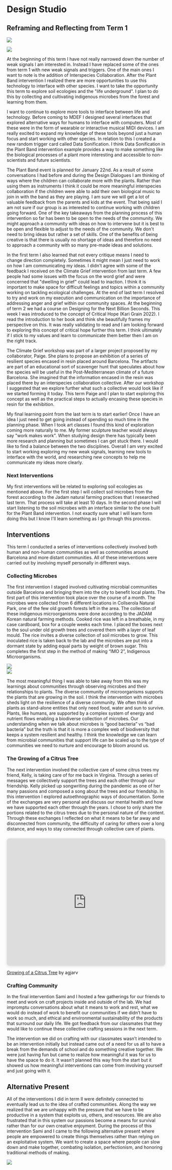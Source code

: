 # Design Studio

## Reframing and Reflecting from Term 1

![](../images/term-02/ds2/Design-Space-Term-2-signals.jpeg)

![](../images/term-02/ds2/Design-Space-Term-2.jpeg)


At the beginning of this term I have not really narrowed down the number of weak signals I am interested in. Instead I have replaced some of the ones from term 1 with new weak signals and triggers. One of the main ones I want to note is the addition of Interspecies Collaboration. After the Plant Band intervention I realized there are more opportunities to use this technology to interface with other species. I want to take the opportunity this term to explore soil ecologies and the "life underground". I plan to do this by collecting and cultivating indigenous microbes from the forest and learning from them.

I want to continue to explore more tools to interface between life and technology. Before coming to MDEF I designed several interfaces that explored alternative ways for humans to interface with computers. Most of these were in the form of wearable or interactive musical MIDI devices. I am really excited to expand my knowledge of these tools beyond just a human focus and start working with other species. In relation to this I created a new random trigger card called Data Sonification. I think Data Sonification in the Plant Band intervention example provides a way to make something like the biological processes of a plant more interesting and accessible to non-scientists and future scientists.

The Plant Band event is planned for January 22nd. As a result of some conversations I had before and during the Design Dialogues I am thinking of ways where the children can collaborate more with the plants. Rather than using them as instruments I think it could be more meaningful interspecies collaboration if the children were able to add their own biological music to join in with the band as they are playing. I am sure we will get a lot of valuable feedback from the parents and kids at the event. That being said I am not sure if our group is as interested to continue working with children going forward. One of the key takeaways from the planning process of this intervention so far has been to be open to the needs of the community. We might approach a community with ideas on how to intervene but it is best to be open and flexible to adjust to the needs of the community. We don't need to bring ideas but rather a set of skills. One of the benefits of being creative is that there is usually no shortage of ideas and therefore no need to approach a community with so many pre-made ideas and solutions.

In the first term I also learned that not every critique means I need to change direction completely. Sometimes it might mean I just need to work on how I am communicating my ideas. I didn't agree with some of the feedback I received on the Climate Grief intervention from last term. A few people had some issues with the focus on the word grief and were concerned that "dwelling in grief" could lead to inaction. I think it is important to make space for difficult feelings and topics within a community working on tackling ecological challenges. At the end of last term I resolved to try and work on my execution and communication on the importance of addressing anger and grief within our community spaces. At the beginning of term 2 we had a course on Designing for the Next Billion Seconds. This week I was introduced to the concept of Critical Hope (Kari Grain 2022). I read the introduction to her book and think she beautifully frames my perspective on this. It was really validating to read and I am looking forward to exploring this concept of critical hope further this term. I think ultimately if I stick to my values and learn to communicate them better then I am on the right track.

The Climate Grief workshop was part of a larger project proposed by my collaborator, Paige. She plans to propose an exhibition of a series of resilient species encased in resin placed around Barcelona. The artifacts are part of an educational sort of scavenger hunt that speculates about how the species will be useful in the Post-Mediterranean climate of a future Barcelona. She imagined that the information encased in the resin was placed there by an interspecies collaboration collective. After our workshop I suggested that we explore further what such a collective would look like if we started forming it today. This term Paige and I plan to start exploring this concept as well as the practical steps to actually encasing these species in resin for the exhibition.

My final learning point from the last term is to start earlier! Once I have an idea I just need to get going instead of spending so much time in the planning phase. When I took art classes I found this kind of exploration coming more naturally to me. My former sculpture teacher would always say "work makes work". When studying design there has typically been more research and planning but sometimes I can get stuck there. I would like to find a balance between the two disciplines. Overall I am very excited to start working exploring my new weak signals, learning new tools to interface with the world, and researching new concepts to help me communicate my ideas more clearly.

### Next Interventions
My first interventions will be related to exploring soil ecologies as mentioned above. For the first step I will collect soil microbes from the forest according to the Jadam natural farming practices that I researched last term. That process will take at least 10 days. In the second phase I will start listening to the soil microbes with an interface similar to the one built for the Plant Band intervention. I not exactly sure what I will learn form doing this but I know I'll learn something as I go through this process. 

## Interventions  

This term I conducted a series of interventions collectively involved both human and non-human communities as well as communities around Barcelona and more distant communities. All of these interventions were carried out by involving myself personally in different ways.  

### Collecting Microbes  

The first intervention I staged involved cultivating microbial communities outside Barcelona and bringing them into the city to benefit local plants. The first part of this intervention took place over the course of a month. The microbes were collected from 6 different locations in Collserola Natural Park, one of the few old growth forests left in the area. The collection of these indigenous microorganisms were done according to the JADAM Korean natural farming methods. Cooked rice was left in a breathable, in my case cardboard, box for a couple weeks each time. I placed the boxes next to the soul under old growth trees and covered them with a layer of leaf mould. The rice invites a diverse collection of soil microbes to grow. This inoculated rice is taken back to the lab and the microbes are put into a dormant state by adding equal parts by weight of brown sugar. This completes the first step in the method of making “IMO 2”, Indigenous Microorganisms. 


![](../images/term-02/ds2/Microbes1.png)  
![](../images/term-02/ds2/Microbes2.png)  

The most meaningful thing I was able to take away from this was my learnings about communities through observing microbes and their relationships to plants. The diverse community of microorganisms supports the plants that are growing in the soil. I think the intervention with microbes sheds light on the resilience of a diverse community. We often think of plants as stand-alone entities that only need food, water and sun to survive. Plants, like humans, are supported by a complex system of energy and nutrient flows enabling a biodiverse collection of microbes. Our understanding when we talk about microbes is “good bacteria” vs “bad bacteria” but the truth is that it is more a complex web of biodiversity that keeps a system resilient and healthy. I think the knowledge we can learn from microbial communities that support life can be scaled up to the type of communities we need to nurture and encourage to bloom around us.  

### The Growing of a Citrus Tree  

The next intervention involved the collective care of some citrus trees my friend, Kelly, is taking care of for me back in Virginia. Through a series of messages we collectively support the trees and each other through our friendship. Kelly picked up songwriting during the pandemic as one of her many passions and composed a song about the trees and our friendship. In this intervention I explored autoethnographic ways of documentation. Some of the exchanges are very personal and discuss our mental health and how we have supported each other through the years. I chose to only share the portions related to the citrus trees due to the personal nature of the content. Through these exchanges I reflected on what it means to be far away and disconnected from community, the difficulty of caring for others over a long distance, and ways to stay connected through collective care of plants. 

<div style="position: relative; width: 100%; height: 0; padding-top: 80.0000%;
 padding-bottom: 0; box-shadow: 0 2px 8px 0 rgba(63,69,81,0.16); margin-top: 1.6em; margin-bottom: 0.9em; overflow: hidden;
 border-radius: 8px; will-change: transform;">
  <iframe loading="lazy" style="position: absolute; width: 100%; height: 100%; top: 0; left: 0; border: none; padding: 0;margin: 0;"
    src="https:&#x2F;&#x2F;www.canva.com&#x2F;design&#x2F;DAFj7guG6N0&#x2F;view?embed" allowfullscreen="allowfullscreen" allow="fullscreen">
  </iframe>
</div>
<a href="https:&#x2F;&#x2F;www.canva.com&#x2F;design&#x2F;DAFj7guG6N0&#x2F;view?utm_content=DAFj7guG6N0&amp;utm_campaign=designshare&amp;utm_medium=embeds&amp;utm_source=link" target="_blank" rel="noopener">Growing of a Citrus Tree</a> by agjarv

### Crafting Community

In the final intervention Sami and I hosted a few gatherings for our friends to meet and work on craft projects inside and outside of the lab. We had impromptu conversations about what it means to work and rest, what we would do instead of work to benefit our communities if we didn’t have to work so much, and ethical and environmental sustainability of the products that surround our daily life. We got feedback from our classmates that they would like to continue these collective crafting sessions in the next  term. 

The intervention we did on crafting with our classmates wasn’t intended to be an intervention initially but instead came out of a need for us all to have a break from the demands of school and do something creative together. We were just having fun but came to realize how meaningful it was for us to have the space to do it. It wasn’t planned this way from the start but it showed us how meaningful interventions can come from involving yourself and just going with it.


## Alternative Present

All of the interventions I did in term II were definitely connected to eventually lead us to the idea of crafted communities. Along the way we realized that we are unhappy with the pressure that we have to be productive in a system that exploits us, others, and resources.  We are also frustrated that in this system our passions become a means for survival rather than for our own creative enjoyment. During the process of this intervention Sami and I came to the following alternative present where people are empowered to create things themselves rather than relying on an exploitative system. We want to create a space where people can slow down and make together, combating isolation, perfectionism, and honoring traditional methods of making.


![](../images/term-02/ds2/alternativepresent.png)  
